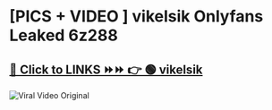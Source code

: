 
 # [PICS + VIDEO ] vikelsik Onlyfans Leaked 6z288

## <h2><a href="https://clipsfans.com/vikelsik&ref=git">🔗 Click to LINKS ⏩⏩ 👉 🟢 vikelsik </a></h2>

<a href="https://clipsfans.com/vikelsik&ref=git" rel="nofollow" data-target="animated-image.originalLink"><img src="https://i.ibb.co.com/xMMVF88/686577567.gif" alt="Viral Video Original" style="max-width: 100%; display: inline-block;" data-target="animated-image.originalImage"></a>

